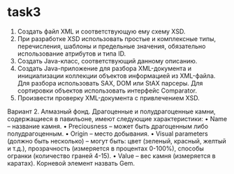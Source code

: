 # task3
1.	Создать файл XML и соответствующую ему схему XSD. 
2.	При разработке XSD использовать простые и комплексные типы, перечисления, шаблоны и предельные значения, обязательно использование атрибутов и типа ID.
3.	Создать Java-класс, соответствующий данному описанию. 
4.	Создать Java-приложение для разбора XML-документа и инициализации коллекции объектов информацией из XML-файла. Для разбора использовать SAX, DOM или StAX парсеры. Для сортировки объектов использовать интерфейс Comparator.
5.	Произвести проверку XML-документа с привлечением XSD. 

Вариант 2.
Алмазный фонд.
Драгоценные и полудрагоценные камни, содержащиеся в павильоне, имеют следующие характеристики:
•	Name – название камня.
•	Preciousness – может быть драгоценным либо полудрагоценным.
•	Origin – место добывания.
•	Visual parameters (должно быть несколько) – могут быть: цвет (зеленый, красный, желтый и т.д.), прозрачность (измеряется в процентах 
0-100%), способы огранки (количество граней 4-15).
•	Value – вес камня (измеряется в каратах).
Корневой элемент назвать Gem.
